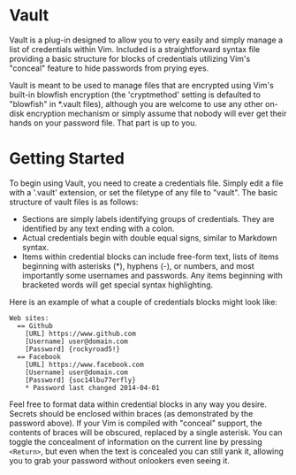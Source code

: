 Vault
=====

Vault is a plug-in designed to allow you to very easily and simply manage a
list of credentials within Vim. Included is a straightforward syntax file
providing a basic structure for blocks of credentials utilizing Vim's
"conceal" feature to hide passwords from prying eyes.

Vault is meant to be used to manage files that are encrypted using Vim's
built-in blowfish encryption (the 'cryptmethod' setting is defaulted to
"blowfish" in \*.vault files), although you are welcome to use any other
on-disk encryption mechanism or simply assume that nobody will ever get their
hands on your password file. That part is up to you.

Getting Started
===============

To begin using Vault, you need to create a credentials file. Simply edit a
file with a '.vault' extension, or set the filetype of any file to "vault".
The basic structure of vault files is as follows:

* Sections are simply labels identifying groups of credentials. They are
  identified by any text ending with a colon.
* Actual credentials begin with double equal signs, similar to Markdown
  syntax.
* Items within credential blocks can include free-form text, lists of
  items beginning with asterisks (\*), hyphens (-), or numbers, and most
  importantly some usernames and passwords. Any items beginning with
  bracketed words will get special syntax highlighting.

Here is an example of what a couple of credentials blocks might look like:

```
Web sites:
  == Github
    [URL] https://www.github.com
    [Username] user@domain.com
    [Password] {rockyroad5!}
  == Facebook
    [URL] https://www.facebook.com
    [Username] user@domain.com
    [Password] {soc14lbu77erfly}
    * Password last changed 2014-04-01
```

Feel free to format data within credential blocks in any way you desire.
Secrets should be enclosed within braces (as demonstrated by the password
above). If your Vim is compiled with "conceal" support, the contents of braces
will be obscured, replaced by a single asterisk. You can toggle the
concealment of information on the current line by pressing `<Return>`, but even
when the text is concealed you can still yank it, allowing you to grab your
password without onlookers even seeing it.
